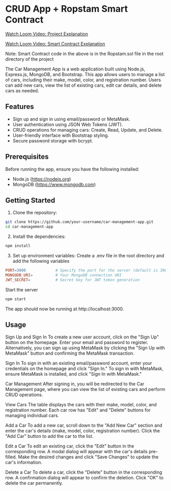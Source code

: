 # CRUD App + Ropstam Smart Contract

[Watch Loom Video: Project Explanation](https://www.loom.com/share/ca3564df8e5e4055851672a06c9d7f02?sid=a3b5f170-d4e9-4760-a9bf-be7fee22187b)

[Watch Loom Video: Smart Contract Explanation](https://www.loom.com/share/9c85b46f43fd4dbb9b8d02354b2db94f?sid=615f64f7-6c38-4668-a785-e518a87e2b8c)

Note: Smart Contract code in the above is in the Ropstam.sol file in the root directory of the project

The Car Management App is a web application built using Node.js, Express.js, MongoDB, and Bootstrap. This app allows users to manage a list of cars, including their make, model, color, and registration number. Users can add new cars, view the list of existing cars, edit car details, and delete cars as needed.

## Features

- Sign up and sign in using email/password or MetaMask.
- User authentication using JSON Web Tokens (JWT).
- CRUD operations for managing cars: Create, Read, Update, and Delete.
- User-friendly interface with Bootstrap styling.
- Secure password storage with bcrypt.

## Prerequisites

Before running the app, ensure you have the following installed:

- Node.js (https://nodejs.org)
- MongoDB (https://www.mongodb.com)

## Getting Started

1. Clone the repository:

```bash
git clone https://github.com/your-username/car-management-app.git
cd car-management-app
```

2. Install the dependencies:

```bash
npm install
```

3. Set up environment variables:
   Create a .env file in the root directory and add the following variables

```makefile
PORT=3000             # Specify the port for the server (default is 3000)
MONGODB_URI=          # Your MongoDB connection URI
JWT_SECRET=           # Secret key for JWT token generation
```

Start the server

```bash
npm start
```

The app should now be running at http://localhost:3000.

## Usage

Sign Up and Sign In
To create a new user account, click on the "Sign Up" button on the homepage. Enter your email and password to register.
Alternatively, you can sign up using MetaMask by clicking the "Sign Up with MetaMask" button and confirming the MetaMask transaction.

Sign In
To sign in with an existing email/password account, enter your credentials on the homepage and click "Sign In."
To sign in with MetaMask, ensure MetaMask is installed, and click "Sign In with MetaMask."

Car Management
After signing in, you will be redirected to the Car Management page, where you can view the list of existing cars and perform CRUD operations.

View Cars
The table displays the cars with their make, model, color, and registration number.
Each car row has "Edit" and "Delete" buttons for managing individual cars.

Add a Car
To add a new car, scroll down to the "Add New Car" section and enter the car's details (make, model, color, registration number).
Click the "Add Car" button to add the car to the list.

Edit a Car
To edit an existing car, click the "Edit" button in the corresponding row.
A modal dialog will appear with the car's details pre-filled.
Make the desired changes and click "Save Changes" to update the car's information.

Delete a Car
To delete a car, click the "Delete" button in the corresponding row.
A confirmation dialog will appear to confirm the deletion.
Click "OK" to delete the car permanently.
